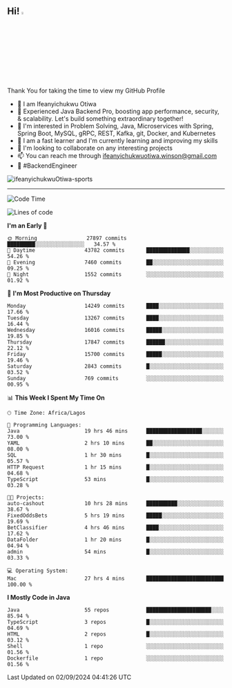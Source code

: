 <!-- BLOG-POST-LIST:START --><!-- BLOG-POST-LIST:END -->

## Hi! <img src="https://media.giphy.com/media/hvRJCLFzcasrR4ia7z/giphy.gif" width="4%"> 

Thank You for taking the time to view my GitHub Profile

- 👋 I am Ifeanyichukwu Otiwa
- 🚀 Experienced Java Backend Pro, boosting app performance, security, & scalability. Let's build something extraordinary together!
- 👀 I'm interested in Problem Solving, Java, Microservices with Spring, Spring Boot, MySQL, gRPC, REST, Kafka, git, Docker, and Kubernetes
- 🌱 I am a fast learner and I'm currently learning and improving my skills
- 💞️ I'm looking to collaborate on any interesting projects
- 📫 You can reach me through ifeanyichukwuotiwa.winson@gmail.com
- 🚀 #BackendEngineer

<p align="left" marginTop="10px"> <img src="https://komarev.com/ghpvc/?username=ifeanyichukwuOtiwa-sports&label=Profile%20views&color=0e75b6&style=for-the-badge" alt="ifeanyichukwuOtiwa-sports" /> </p>

***

<!--START_SECTION:waka-->
![Code Time](http://img.shields.io/badge/Code%20Time-2%2C862%20hrs%2046%20mins-blue)

![Lines of code](https://img.shields.io/badge/From%20Hello%20World%20I%27ve%20Written-19.8%20million%20lines%20of%20code-blue)

**I'm an Early 🐤** 

```text
🌞 Morning                27897 commits       █████████░░░░░░░░░░░░░░░░   34.57 % 
🌆 Daytime                43782 commits       ██████████████░░░░░░░░░░░   54.26 % 
🌃 Evening                7460 commits        ██░░░░░░░░░░░░░░░░░░░░░░░   09.25 % 
🌙 Night                  1552 commits        ░░░░░░░░░░░░░░░░░░░░░░░░░   01.92 % 
```
📅 **I'm Most Productive on Thursday** 

```text
Monday                   14249 commits       ████░░░░░░░░░░░░░░░░░░░░░   17.66 % 
Tuesday                  13267 commits       ████░░░░░░░░░░░░░░░░░░░░░   16.44 % 
Wednesday                16016 commits       █████░░░░░░░░░░░░░░░░░░░░   19.85 % 
Thursday                 17847 commits       ██████░░░░░░░░░░░░░░░░░░░   22.12 % 
Friday                   15700 commits       █████░░░░░░░░░░░░░░░░░░░░   19.46 % 
Saturday                 2843 commits        █░░░░░░░░░░░░░░░░░░░░░░░░   03.52 % 
Sunday                   769 commits         ░░░░░░░░░░░░░░░░░░░░░░░░░   00.95 % 
```


📊 **This Week I Spent My Time On** 

```text
🕑︎ Time Zone: Africa/Lagos

💬 Programming Languages: 
Java                     19 hrs 46 mins      ██████████████████░░░░░░░   73.00 % 
YAML                     2 hrs 10 mins       ██░░░░░░░░░░░░░░░░░░░░░░░   08.00 % 
SQL                      1 hr 30 mins        █░░░░░░░░░░░░░░░░░░░░░░░░   05.57 % 
HTTP Request             1 hr 15 mins        █░░░░░░░░░░░░░░░░░░░░░░░░   04.68 % 
TypeScript               53 mins             █░░░░░░░░░░░░░░░░░░░░░░░░   03.28 % 

🐱‍💻 Projects: 
auto-cashout             10 hrs 28 mins      ██████████░░░░░░░░░░░░░░░   38.67 % 
FixedOddsBets            5 hrs 19 mins       █████░░░░░░░░░░░░░░░░░░░░   19.69 % 
BetClassifier            4 hrs 46 mins       ████░░░░░░░░░░░░░░░░░░░░░   17.62 % 
DataFolder               1 hr 20 mins        █░░░░░░░░░░░░░░░░░░░░░░░░   04.94 % 
admin                    54 mins             █░░░░░░░░░░░░░░░░░░░░░░░░   03.33 % 

💻 Operating System: 
Mac                      27 hrs 4 mins       █████████████████████████   100.00 % 
```

**I Mostly Code in Java** 

```text
Java                     55 repos            █████████████████████░░░░   85.94 % 
TypeScript               3 repos             █░░░░░░░░░░░░░░░░░░░░░░░░   04.69 % 
HTML                     2 repos             █░░░░░░░░░░░░░░░░░░░░░░░░   03.12 % 
Shell                    1 repo              ░░░░░░░░░░░░░░░░░░░░░░░░░   01.56 % 
Dockerfile               1 repo              ░░░░░░░░░░░░░░░░░░░░░░░░░   01.56 % 
```




 Last Updated on 02/09/2024 04:41:26 UTC
<!--END_SECTION:waka-->

<!--
<p align="center">
![trophy](https://github-profile-trophy.vercel.app/?username=ifeanyichukwuOtiwa-sports&theme=onedark) (https://github.com/ryo-ma/github-profile-trophy)
</p>
-->

<!---
ifeanyi-otiwa/ifeanyi-otiwa is a ✨ special ✨ repository because its `README.md` (this file) appears on your GitHub profile.
You can click the Preview link to take a look at your changes.
--->
